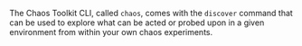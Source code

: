 The Chaos Toolkit CLI, called `chaos`, comes with the `discover` command that can 
be used to explore what can be acted or probed upon in a given environment from within your own chaos experiments.
